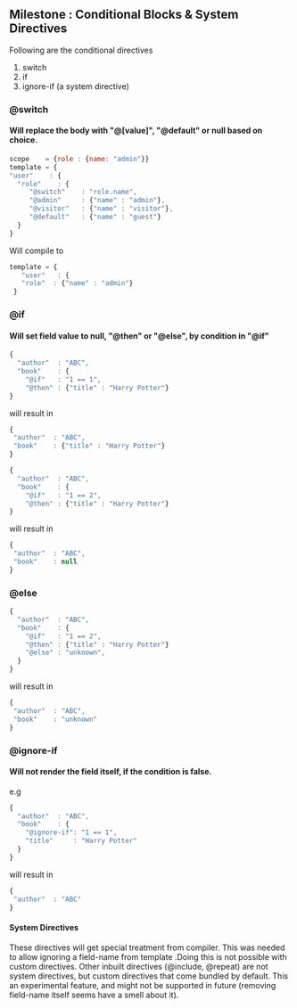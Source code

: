 ## Milestone : Conditional Blocks & System Directives
Following are the conditional directives
 1. switch
 2. if
 3. ignore-if (a system directive)

### @switch
#### Will replace the body with "@[value]", "@default" or null based on choice.

```javascript
scope    = {role : {name: "admin"}}
template = {
"user"    : {
  "role"    : {
     "@switch"    : "role.name",
     "@admin"     : {"name" : "admin"},
     "@visitor"   : {"name" : "visitor"},
     "@default"   : {"name" : "guest"}
  }
}
```
Will compile to 
```javascript
template = {
   "user"   : {
   "role"  : {"name" : "admin"}
 }
```
### @if
#### Will set field value to null, "@then"  or "@else", by condition in "@if"

```javascript
{
  "author"  : "ABC",
  "book"    : {
    "@if"   : "1 == 1",
    "@then" : {"title" : "Harry Potter"}
}
```
will result in
```javascript
{
 "author"  : "ABC",
 "book"    : {"title" : "Harry Potter"}
}
```

```javascript
{
  "author"  : "ABC",
  "book"    : {
    "@if"   : "1 == 2",
    "@then" : {"title" : "Harry Potter"}
}
```

will result in
```javascript
{
 "author"  : "ABC",
 "book"    : null
}
```
### @else

```javascript
{
  "author"  : "ABC",
  "book"    : {
    "@if"   : "1 == 2",
    "@then" : {"title" : "Harry Potter"}
    "@else" : "unknown",
  }
}
```

will result in

```javascript
{
 "author"  : "ABC",
 "book"    : "unknown"
}
```

### @ignore-if
#### Will not render the field itself, if the condition is false.
e.g
```javascript
{
  "author"  : "ABC",
  "book"    : {
    "@ignore-if": "1 == 1",
    "title"     : "Harry Potter"
  }
}
```

will result in
```javascript
{
 "author"  : "ABC"
}
```

#### System Directives
These directives will get special treatment from compiler.
This was needed to allow ignoring a field-name from template .Doing this is not possible with custom directives.
Other inbuilt directives (@include, @repeat) are not system directives, but custom directives that come bundled by default.
This an experimental feature, and might not be supported in future (removing field-name itself seems have a smell about it).
